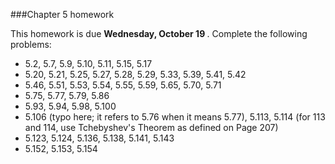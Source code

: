 
###Chapter 5 homework

This homework is due <b> Wednesday, October 19 </b>.  Complete the following problems:

<ul> 
 <li> 5.2, 5.7, 5.9, 5.10, 5.11, 5.15, 5.17 </li> 
 <li> 5.20, 5.21, 5.25, 5.27, 5.28, 5.29, 5.33, 5.39, 5.41, 5.42 </li> 
 <li> 5.46, 5.51, 5.53, 5.54, 5.55, 5.59, 5.65, 5.70, 5.71 </li> 
 <li>5.75, 5.77, 5.79, 5.86 </li>
 <li> 5.93, 5.94, 5.98, 5.100</li>
 <li> 5.106 (typo here; it refers to 5.76 when it means 5.77), 5.113, 5.114 (for 113 and 114, use Tchebyshev's Theorem as defined on Page 207) </li>
 <li> 5.123, 5.124, 5.136, 5.138, 5.141, 5.143</li> 
 <li>5.152, 5.153, 5.154 </li>
</ul>
